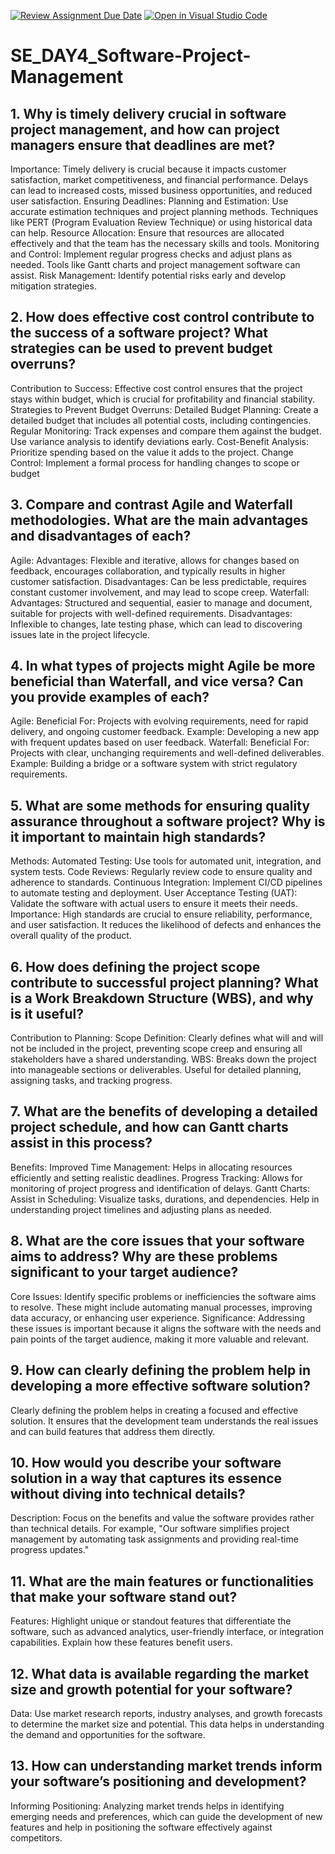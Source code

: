 [![Review Assignment Due Date](https://classroom.github.com/assets/deadline-readme-button-22041afd0340ce965d47ae6ef1cefeee28c7c493a6346c4f15d667ab976d596c.svg)](https://classroom.github.com/a/9pw6JKcu)
[![Open in Visual Studio Code](https://classroom.github.com/assets/open-in-vscode-2e0aaae1b6195c2367325f4f02e2d04e9abb55f0b24a779b69b11b9e10269abc.svg)](https://classroom.github.com/online_ide?assignment_repo_id=15666780&assignment_repo_type=AssignmentRepo)
# SE_DAY4_Software-Project-Management
## 1. Why is timely delivery crucial in software project management, and how can project managers ensure that deadlines are met?
Importance: Timely delivery is crucial because it impacts customer satisfaction, market competitiveness, and financial performance. Delays can lead to increased costs, missed business opportunities, and reduced user satisfaction.
Ensuring Deadlines:
Planning and Estimation: Use accurate estimation techniques and project planning methods. Techniques like PERT (Program Evaluation Review Technique) or using historical data can help.
Resource Allocation: Ensure that resources are allocated effectively and that the team has the necessary skills and tools.
Monitoring and Control: Implement regular progress checks and adjust plans as needed. Tools like Gantt charts and project management software can assist.
Risk Management: Identify potential risks early and develop mitigation strategies.
## 2. How does effective cost control contribute to the success of a software project? What strategies can be used to prevent budget overruns?
Contribution to Success: Effective cost control ensures that the project stays within budget, which is crucial for profitability and financial stability.
Strategies to Prevent Budget Overruns:
Detailed Budget Planning: Create a detailed budget that includes all potential costs, including contingencies.
Regular Monitoring: Track expenses and compare them against the budget. Use variance analysis to identify deviations early.
Cost-Benefit Analysis: Prioritize spending based on the value it adds to the project.
Change Control: Implement a formal process for handling changes to scope or budget
## 3. Compare and contrast Agile and Waterfall methodologies. What are the main advantages and disadvantages of each?
Agile:
Advantages: Flexible and iterative, allows for changes based on feedback, encourages collaboration, and typically results in higher customer satisfaction.
Disadvantages: Can be less predictable, requires constant customer involvement, and may lead to scope creep.
Waterfall:
Advantages: Structured and sequential, easier to manage and document, suitable for projects with well-defined requirements.
Disadvantages: Inflexible to changes, late testing phase, which can lead to discovering issues late in the project lifecycle.
## 4. In what types of projects might Agile be more beneficial than Waterfall, and vice versa? Can you provide examples of each?
Agile:
Beneficial For: Projects with evolving requirements, need for rapid delivery, and ongoing customer feedback. Example: Developing a new app with frequent updates based on user feedback.
Waterfall:
Beneficial For: Projects with clear, unchanging requirements and well-defined deliverables. Example: Building a bridge or a software system with strict regulatory requirements.
## 5. What are some methods for ensuring quality assurance throughout a software project? Why is it important to maintain high standards?
Methods:
Automated Testing: Use tools for automated unit, integration, and system tests.
Code Reviews: Regularly review code to ensure quality and adherence to standards.
Continuous Integration: Implement CI/CD pipelines to automate testing and deployment.
User Acceptance Testing (UAT): Validate the software with actual users to ensure it meets their needs.
Importance: High standards are crucial to ensure reliability, performance, and user satisfaction. It reduces the likelihood of defects and enhances the overall quality of the product.
## 6. How does defining the project scope contribute to successful project planning? What is a Work Breakdown Structure (WBS), and why is it useful?
Contribution to Planning:
Scope Definition: Clearly defines what will and will not be included in the project, preventing scope creep and ensuring all stakeholders have a shared understanding.
WBS: Breaks down the project into manageable sections or deliverables. Useful for detailed planning, assigning tasks, and tracking progress.
## 7. What are the benefits of developing a detailed project schedule, and how can Gantt charts assist in this process?
Benefits:
Improved Time Management: Helps in allocating resources efficiently and setting realistic deadlines.
Progress Tracking: Allows for monitoring of project progress and identification of delays.
Gantt Charts:
Assist in Scheduling: Visualize tasks, durations, and dependencies. Help in understanding project timelines and adjusting plans as needed.
## 8. What are the core issues that your software aims to address? Why are these problems significant to your target audience?
Core Issues: Identify specific problems or inefficiencies the software aims to resolve. These might include automating manual processes, improving data accuracy, or enhancing user experience.
Significance: Addressing these issues is important because it aligns the software with the needs and pain points of the target audience, making it more valuable and relevant.
## 9. How can clearly defining the problem help in developing a more effective software solution?
Clearly defining the problem helps in creating a focused and effective solution. It ensures that the development team understands the real issues and can build features that address them directly.
## 10. How would you describe your software solution in a way that captures its essence without diving into technical details?
Description: Focus on the benefits and value the software provides rather than technical details. For example, "Our software simplifies project management by automating task assignments and providing real-time progress updates."
## 11. What are the main features or functionalities that make your software stand out?
Features: Highlight unique or standout features that differentiate the software, such as advanced analytics, user-friendly interface, or integration capabilities. Explain how these features benefit users.
## 12. What data is available regarding the market size and growth potential for your software?
Data: Use market research reports, industry analyses, and growth forecasts to determine the market size and potential. This data helps in understanding the demand and opportunities for the software.
## 13. How can understanding market trends inform your software’s positioning and development?
Informing Positioning: Analyzing market trends helps in identifying emerging needs and preferences, which can guide the development of new features and help in positioning the software effectively against competitors.
